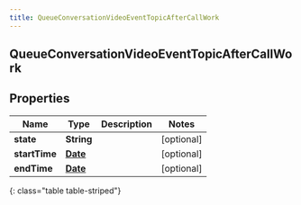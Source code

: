 ```yaml
---
title: QueueConversationVideoEventTopicAfterCallWork
---
```

## QueueConversationVideoEventTopicAfterCallWork

## Properties

|Name | Type | Description | Notes|
|------------ | ------------- | ------------- | -------------|
| **state** | **String** |  | [optional] |
| **startTime** | [**Date**](Date.html) |  | [optional] |
| **endTime** | [**Date**](Date.html) |  | [optional] |
{: class="table table-striped"}


